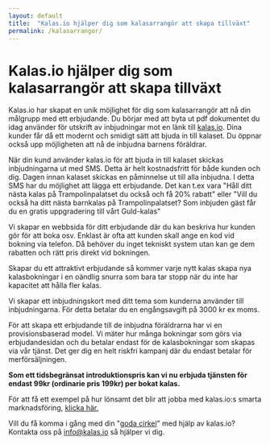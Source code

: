 ```yaml
---
layout: default
title:  "Kalas.io hjälper dig som kalasarrangör att skapa tillväxt"
permalink: /kalasarrangor/
---
```

# Kalas.io hjälper dig som kalasarrangör att skapa tillväxt

Kalas.io har skapat en unik möjlighet för dig som kalasarrangör att nå din målgrupp med ett erbjudande.
Du börjar med att byta ut pdf dokumentet du idag använder för utskrift av inbjudningar mot en länk till [kalas.io](http://kalas.io). Dina kunder får då ett modernt och smidigt sätt att bjuda in till kalaset. Du öppnar också upp möjligheten att nå de inbjudna barnens föräldrar.

När din kund använder kalas.io för att bjuda in till kalaset skickas inbjudningarna ut med SMS. Detta är helt kostnadsfritt för både kunden och dig. Dagen innan kalaset skickas en påminnelse ut till alla inbjudna. I detta SMS har du möjlighet att lägga ett erbjudande. Det kan t.ex vara "Håll ditt nästa kalas på Trampolinpalatset du också och få 20% rabatt" eller "Vill du också ha ditt nästa barnkalas på Trampolinpalatset? Som inbjuden gäst får du en gratis uppgradering till vårt Guld-kalas"

Vi skapar en webbsida för ditt erbjudande där du kan beskriva hur kunden gör för att boka osv. Enklast är ofta att kunden skall ange en kod vid bokning via telefon. Då behöver du inget tekniskt system utan kan ge dem rabatten och rätt pris direkt vid bokningen.

Skapar du ett attraktivt erbjudande så kommer varje nytt kalas skapa nya kalasbokningar i en oändlig snurra som bara tar stopp när du inte har kapacitet att hålla fler kalas. 

Vi skapar ett inbjudningskort med ditt tema som kunderna använder till inbjudningarna. För detta betalar du en engångsavgift på 3000 kr ex moms.

För att skapa ett erbjudande till de inbjudna föräldrarna har vi en provisionsbaserad model. Vi mäter hur många bokningar som görs via erbjudandesidan och du betalar endast för de kalasbokningar som skapas via vår tjänst. Det ger dig en helt riskfri kampanj där du endast betalar för merförsäljningen. 

**Som ett tidsbegränsat introduktionspris kan vi nu erbjuda tjänsten för endast 99kr (ordinarie pris 199kr) per bokat kalas.**

För att få ett exempel på hur lönsamt det blir att jobba med kalas.io:s smarta marknadsföring, [klicka här.](./kalkyl) 

Vill du få komma i gång med din "[goda cirkel](/kalasarrangor/viral)" med hjälp av kalas.io? Kontakta oss på [info@kalas.io](mailto:info@kalas.io) så hjälper vi dig.










